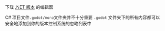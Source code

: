 下载 [.NET 版本](https://godotengine.org/download/) 的编辑器

C# 项目文件`.godot/mono`文件夹并不十分重要
`.godot` 文件夹下的所有内容都可以安全地添加到你的版本控制系统的忽略列表中

